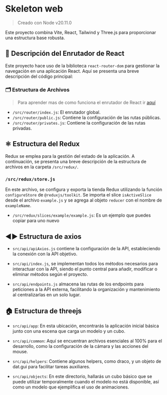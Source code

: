 # Skeleton web

> Creado con Node v20.11.0

Este proyecto combina Vite, React, Tailwind y Three.js para proporcionar una estructura base robusta.

## 📂 Descripción del Enrutador de React

Este proyecto hace uso de la biblioteca `react-router-dom` para gestionar la navegación en una aplicación React. Aquí se presenta una breve descripción del código principal:

### 🗂️ Estructura de Archivos

> Para aprender mas de como funciona el enrutador de React ir [aquí](https://reactrouter.com/en/main/start/tutorial)

-   `/src/router/index.js`: El enrutador global.
-   `/src/router/public.js`: Contiene la configuración de las rutas públicas.
-   `/src/router/privates.js`: Contiene la configuración de las rutas privadas.

## ⚛️ Estructura del Redux

Redux se emplea para la gestión del estado de la aplicación. A continuación, se presenta una breve descripción de la estructura de archivos en la carpeta `/src/redux/`.

### `/src/redux/store.js`

En este archivo, se configura y exporta la tienda Redux utilizando la función `configureStore` de `@reduxjs/toolkit`. Se importa el slice `isActiveSlice` desde el archivo `example.js` y se agrega al objeto `reducer` con el nombre de `exampleName`.

-   `/src/redux/slices/example/example.js`: Es un ejemplo que puedes copiar para uno nuevo

## ◀️▶️ Estructura de axios

-   `src/api/apiAxios.js` contiene la configuración de la API, estableciendo la conexión con la API objetivo.

-   `src/api/index.js`, se implementan todos los métodos necesarios para interactuar con la API, siendo el punto central para añadir, modificar o eliminar métodos según el proyecto.

-   `src/api/endpoints.js` almacena las rutas de los endpoints para peticiones a la API externa, facilitando la organización y mantenimiento al centralizarlas en un solo lugar.

## 🏠 Estructura de threejs

-   `src/api/app`: En esta ubicación, encontrarás la aplicación inicial básica junto con una escena que carga un modelo y un cubo.

-   `src/api/common`: Aquí se encuentran archivos esenciales al 100% para el desarrollo, como la configuración de la cámara y las acciones del mouse.

-   `src/api/helpers`: Contiene algunos helpers, como draco, y un objeto de dat.gui para facilitar tareas auxiliares.

-   `src/api/objects`: En este directorio, hallarás un cubo básico que se puede utilizar temporalmente cuando el modelo no está disponible, así como un modelo que ejemplifica el uso de animaciones.
